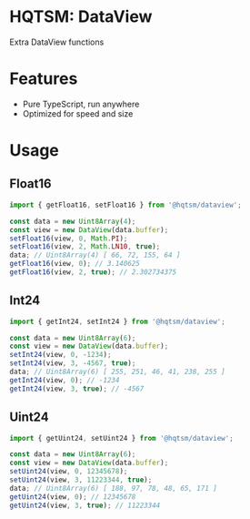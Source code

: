 # HQTSM: DataView

Extra DataView functions

# Features

- Pure TypeScript, run anywhere
- Optimized for speed and size

# Usage

## Float16

```js
import { getFloat16, setFloat16 } from '@hqtsm/dataview';

const data = new Uint8Array(4);
const view = new DataView(data.buffer);
setFloat16(view, 0, Math.PI);
setFloat16(view, 2, Math.LN10, true);
data; // Uint8Array(4) [ 66, 72, 155, 64 ]
getFloat16(view, 0); // 3.140625
getFloat16(view, 2, true); // 2.302734375
```

## Int24

```js
import { getInt24, setInt24 } from '@hqtsm/dataview';

const data = new Uint8Array(6);
const view = new DataView(data.buffer);
setInt24(view, 0, -1234);
setInt24(view, 3, -4567, true);
data; // Uint8Array(6) [ 255, 251, 46, 41, 238, 255 ]
getInt24(view, 0); // -1234
getInt24(view, 3, true); // -4567
```

## Uint24

```js
import { getUint24, setUint24 } from '@hqtsm/dataview';

const data = new Uint8Array(6);
const view = new DataView(data.buffer);
setUint24(view, 0, 12345678);
setUint24(view, 3, 11223344, true);
data; // Uint8Array(6) [ 188, 97, 78, 48, 65, 171 ]
getUint24(view, 0); // 12345678
getUint24(view, 3, true); // 11223344
```
